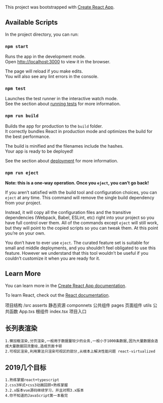 This project was bootstrapped with [Create React App](https://github.com/facebook/create-react-app).

## Available Scripts

In the project directory, you can run:

### `npm start`

Runs the app in the development mode.<br>
Open [http://localhost:3000](http://localhost:3000) to view it in the browser.

The page will reload if you make edits.<br>
You will also see any lint errors in the console.

### `npm test`

Launches the test runner in the interactive watch mode.<br>
See the section about [running tests](https://facebook.github.io/create-react-app/docs/running-tests) for more information.

### `npm run build`

Builds the app for production to the `build` folder.<br>
It correctly bundles React in production mode and optimizes the build for the best performance.

The build is minified and the filenames include the hashes.<br>
Your app is ready to be deployed!

See the section about [deployment](https://facebook.github.io/create-react-app/docs/deployment) for more information.

### `npm run eject`

**Note: this is a one-way operation. Once you `eject`, you can’t go back!**

If you aren’t satisfied with the build tool and configuration choices, you can `eject` at any time. This command will remove the single build dependency from your project.

Instead, it will copy all the configuration files and the transitive dependencies (Webpack, Babel, ESLint, etc) right into your project so you have full control over them. All of the commands except `eject` will still work, but they will point to the copied scripts so you can tweak them. At this point you’re on your own.

You don’t have to ever use `eject`. The curated feature set is suitable for small and middle deployments, and you shouldn’t feel obligated to use this feature. However we understand that this tool wouldn’t be useful if you couldn’t customize it when you are ready for it.

## Learn More

You can learn more in the [Create React App documentation](https://facebook.github.io/create-react-app/docs/getting-started).

To learn React, check out the [React documentation](https://reactjs.org/).

项目结构
/src 
    asserts 静态资源
    componnets 公共组件
    pages 页面组件
    utils 公共函数
    App.txs 根组件
    index.tsx 项目入口


## 长列表渲染
    1.懒加载渲染,分页渲染,一般用于数据量较少的业务,一般小于1000条数据,因为大量数据会造成大量数据回流重绘,造成页面卡顿
    2.可视区渲染,利用算法只渲染可视区的部分,从根本上解决性能问题 react-virtualized
## 2019几个目标
    1.熟练掌握react+typescript
    2.css3样式+css3动画回顾+熟练掌握
    3.2.x版本vue源码继续学习，并且对照3.x版本
    4.你不知道的JavaScript第一本看完
